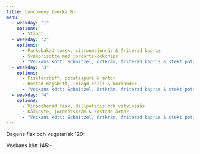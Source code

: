 ```yaml
---
title: Lunchmeny (vecka 8)
menu:
  - weekday: "1"
    options:
      - Stängt
  - weekday: "2"
    options:
      - Pankobakad torsk, citronmajonnäs & friterad kapris
      - Svamprisotto med jordärtskockchips
      - "Veckans kött: Schnitzel, örtkräm, friterad kapris & stekt potatis"
  - weekday: "3"
    options:
      - Fiskfärsbiff, potatispuré & ärtor
      - Rostad majsbiff, inlagd chili & koriander
      - "Veckans kött: Schnitzel, örtkräm, friterad kapris & stekt potatis"
  - weekday: "4"
    options:
      - Vinpocherad fisk, dillpotatis och vitvinssås
      - Kålknyte, jordnötskräm & rostade ärtor
      - "Veckans kött: Schnitzel, örtkräm, friterad kapris & stekt potatis"
---
```

Dagens fisk och vegetarisk 120:-

Veckans kött 145:-